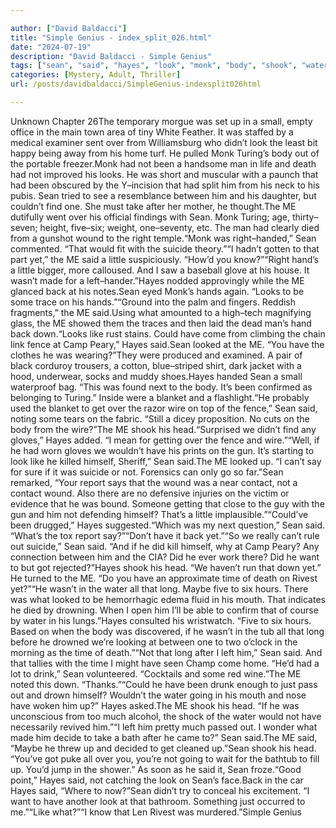 ```yaml
---

author: ["David Baldacci"]
title: "Simple Genius - index_split_026.html"
date: "2024-07-19"
description: "David Baldacci - Simple Genius"
tags: ["sean", "said", "hayes", "look", "monk", "body", "shook", "water", "man", "wound", "suicide", "little", "hand", "glove", "back", "like", "could", "fence", "looked", "say", "head", "time", "long", "small", "home"]
categories: [Mystery, Adult, Thriller]
url: /posts/davidbaldacci/SimpleGenius-indexsplit026html

---
```



Unknown
Chapter 26The temporary morgue was set up in a small, empty office in the main town area of tiny White Feather. It was staffed by a medical examiner sent over from Williamsburg who didn’t look the least bit happy being away from his home turf. He pulled Monk Turing’s body out of the portable freezer.Monk had not been a handsome man in life and death had not improved his looks. He was short and muscular with a paunch that had been obscured by the Y–incision that had split him from his neck to his pubis. Sean tried to see a resemblance between him and his daughter, but couldn’t find one. She must take after her mother, he thought.The ME dutifully went over his official findings with Sean. Monk Turing; age, thirty–seven; height, five–six; weight, one–seventy, etc. The man had clearly died from a gunshot wound to the right temple.“Monk was right–handed,” Sean commented. “That would fit with the suicide theory.”“I hadn’t gotten to that part yet,” the ME said a little suspiciously. “How’d you know?”“Right hand’s a little bigger, more calloused. And I saw a baseball glove at his house. It wasn’t made for a left–hander.”Hayes nodded approvingly while the ME glanced back at his notes.Sean eyed Monk’s hands again. “Looks to be some trace on his hands.”“Ground into the palm and fingers. Reddish fragments,” the ME said.Using what amounted to a high–tech magnifying glass, the ME showed them the traces and then laid the dead man’s hand back down.“Looks like rust stains. Could have come from climbing the chain link fence at Camp Peary,” Hayes said.Sean looked at the ME. “You have the clothes he was wearing?”They were produced and examined. A pair of black corduroy trousers, a cotton, blue–striped shirt, dark jacket with a hood, underwear, socks and muddy shoes.Hayes handed Sean a small waterproof bag. “This was found next to the body. It’s been confirmed as belonging to Turing.” Inside were a blanket and a flashlight.“He probably used the blanket to get over the razor wire on top of the fence,” Sean said, noting some tears on the fabric. “Still a dicey proposition. No cuts on the body from the wire?”The ME shook his head.“Surprised we didn’t find any gloves,” Hayes added. “I mean for getting over the fence and wire.”“Well, if he had worn gloves we wouldn’t have his prints on the gun. It’s starting to look like he killed himself, Sheriff,” Sean said.The ME looked up. “I can’t say for sure if it was suicide or not. Forensics can only go so far.”Sean remarked, “Your report says that the wound was a near contact, not a contact wound. Also there are no defensive injuries on the victim or evidence that he was bound. Someone getting that close to the guy with the gun and him not defending himself? That’s a little implausible.”“Could’ve been drugged,” Hayes suggested.“Which was my next question,” Sean said. “What’s the tox report say?”“Don’t have it back yet.”“So we really can’t rule out suicide,” Sean said. “And if he did kill himself, why at Camp Peary? Any connection between him and the CIA? Did he ever work there? Did he want to but got rejected?”Hayes shook his head. “We haven’t run that down yet.” He turned to the ME. “Do you have an approximate time of death on Rivest yet?”“He wasn’t in the water all that long. Maybe five to six hours. There was what looked to be hemorrhagic edema fluid in his mouth. That indicates he died by drowning. When I open him I’ll be able to confirm that of course by water in his lungs.”Hayes consulted his wristwatch. “Five to six hours. Based on when the body was discovered, if he wasn’t in the tub all that long before he drowned we’re looking at between one to two o’clock in the morning as the time of death.”“Not that long after I left him,” Sean said. And that tallies with the time I might have seen Champ come home. “He’d had a lot to drink,” Sean volunteered. “Cocktails and some red wine.”The ME noted this down. “Thanks.”“Could he have been drunk enough to just pass out and drown himself? Wouldn’t the water going in his mouth and nose have woken him up?” Hayes asked.The ME shook his head. “If he was unconscious from too much alcohol, the shock of the water would not have necessarily revived him.”“I left him pretty much passed out. I wonder what made him decide to take a bath after he came to?” Sean said.The ME said, “Maybe he threw up and decided to get cleaned up.”Sean shook his head. “You’ve got puke all over you, you’re not going to wait for the bathtub to fill up. You’d jump in the shower.” As soon as he said it, Sean froze.“Good point,” Hayes said, not catching the look on Sean’s face.Back in the car Hayes said, “Where to now?”Sean didn’t try to conceal his excitement. “I want to have another look at that bathroom. Something just occurred to me.”“Like what?”“I know that Len Rivest was murdered.”Simple Genius
